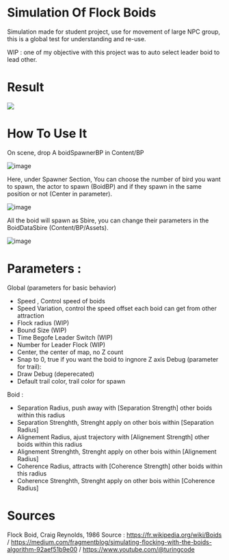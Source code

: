 # Simulation Of Flock Boids

Simulation made for student project, use for movement of large NPC group, this is a global test for understanding and re-use.

WIP : one of my objective with this project was to auto select leader boid to lead other.

# Result
![](https://github.com/Gauthier-Damien/FlockBoid/assets/172384330/24abb735-8656-4036-bc2a-f57aec021967.gif)


# How To Use It

On scene, drop A boidSpawnerBP in Content/BP

![image](https://github.com/user-attachments/assets/06c2405d-c9da-471b-9d3d-5bfe2868e5ef)


Here, under Spawner Section, You can choose the number of bird you want to spawn, the actor to spawn (BoidBP) and if they spawn in the same position or not (Center in parameter).

![image](https://github.com/user-attachments/assets/4e06a4e7-ea9c-4da2-bbae-6257fa179dfd)

All the boid will spawn as Sbire, you can change their parameters in the BoidDataSbire (Content/BP/Assets).

![image](https://github.com/user-attachments/assets/85561e94-1847-4857-a2ad-8e5f3b4b411d)

# Parameters :

  Global (parameters for basic behavior)
  -  Speed , Control speed of boids
  - Speed Variation, control the speed offset each boid can get from other attraction
  - Flock radius (WIP)
  - Bound Size (WIP)
  - Time Begofe Leader Switch (WIP)
  - Number for Leader Flock (WIP)
  - Center, the center of map, no Z count
  - Snap to 0, true if you want the boid to ingnore Z axis
 Debug (parameter for trail):
  - Draw Debug (deperecated)
  - Default trail color, trail color for spawn

 Boid :
 - Separation Radius, push away with [Separation Strength] other boids within this radius
 - Separation Strenghth, Strenght apply on other bois within [Separation Radius]
 - Alignement Radius, ajust trajectory with [Alignement Strength] other boids within this radius
 - Alignement Strenghth, Strenght apply on other bois within [Alignement Radius]
 - Coherence Radius, attracts with [Coherence Strength] other boids within this radius
 - Coherence Strenghth, Strenght apply on other bois within [Coherence Radius]

# Sources

Flock Boid, Craig Reynolds, 1986 
Source : https://fr.wikipedia.org/wiki/Boids / https://medium.com/fragmentblog/simulating-flocking-with-the-boids-algorithm-92aef51b9e00 / https://www.youtube.com/@turingcode
